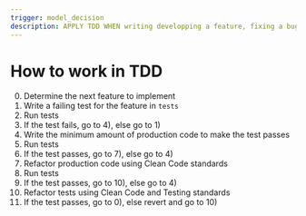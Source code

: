 ```yaml
---
trigger: model_decision
description: APPLY TDD WHEN writing developping a feature, fixing a bug or refactoring code
---
```


# How to work in TDD

0) Determine the next feature to implement
1) Write a failing test for the feature in `tests`
2) Run tests
3) If the test fails, go to 4), else go to 1)
4) Write the minimum amount of production code to make the test passes
5) Run tests
6) If the test passes, go to 7), else go to 4)
7) Refactor production code using Clean Code standards
8) Run tests
9) If the test passes, go to 10), else go to 4)
10) Refactor tests using Clean Code and Testing standards
11) If the test passes, go to 0), else revert and go to 10)